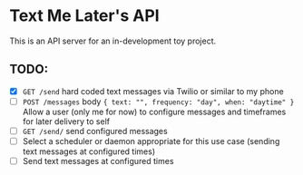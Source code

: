 # Text Me Later's API

This is an API server for an in-development toy project.

## TODO:

- [x] `GET /send` hard coded text messages via Twilio or similar to my phone
- [ ] `POST /messages` body `{ text: "", frequency: "day", when: "daytime" }` Allow a user (only me for now) to configure messages and timeframes for later delivery to self
- [ ] `GET /send/` send configured messages
- [ ] Select a scheduler or daemon appropriate for this use case (sending text messages at configured times)
- [ ] Send text messages at configured times
